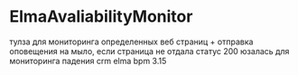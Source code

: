 # ElmaAvaliabilityMonitor

тулза для мониторинга определенных веб страниц + отправка оповещения на мыло, если страница не отдала статус 200
юзалась для мониторинга падения crm elma bpm 3.15
